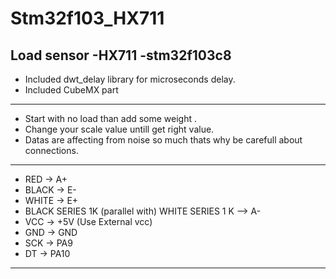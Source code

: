 # Stm32f103_HX711
Load sensor -HX711 -stm32f103c8 
-----------------------------------------------------------------------------------
* Included dwt_delay library for microseconds delay.
* Included CubeMX part
------------------------------------------------------------------------------------
* Start with no load  than add some weight .
* Change your scale value untill get right value.
* Datas are affecting from noise so much thats why be carefull about connections.
-------------------------------------------------------------------------------------
* RED   -> A+
* BLACK -> E-
* WHITE -> E+
* BLACK SERIES 1K (parallel with) WHITE SERIES 1 K  -->  A-
* VCC  ->  +5V (Use External vcc)    
* GND ->   GND 
* SCK ->  PA9
* DT  -> PA10
-----------------------------------------------------------------------------------------
